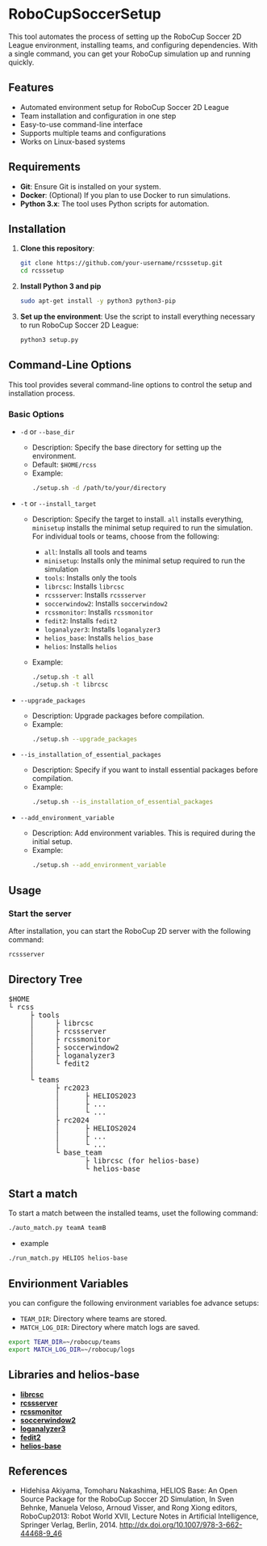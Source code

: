 # RoboCupSoccerSetup

This tool automates the process of setting up the RoboCup Soccer 2D League environment, installing teams, and configuring dependencies. With a single command, you can get your RoboCup simulation up and running quickly.

## Features

- Automated environment setup for RoboCup Soccer 2D League
- Team installation and configuration in one step
- Easy-to-use command-line interface
- Supports multiple teams and configurations
- Works on Linux-based systems

## Requirements

- **Git**: Ensure Git is installed on your system.
- **Docker**: (Optional) If you plan to use Docker to run simulations.
- **Python 3.x**: The tool uses Python scripts for automation.

## Installation

1. **Clone this repository**:
    ```bash
    git clone https://github.com/your-username/rcsssetup.git
    cd rcsssetup
    ```
2. **Install Python 3 and pip**
    ```bash
    sudo apt-get install -y python3 python3-pip
    ```
3. **Set up the environment**:
    Use the script to install everything necessary to run RoboCup Soccer 2D League:
    ```bash
    python3 setup.py 
    ```
## Command-Line Options

This tool provides several command-line options to control the setup and installation process.

### Basic Options

- `-d` or `--base_dir`  
  - Description: Specify the base directory for setting up the environment.  
  - Default: `$HOME/rcss`  
  - Example:  
    ```bash
    ./setup.sh -d /path/to/your/directory
    ```

- `-t` or `--install_target`  
  - Description: Specify the target to install. `all` installs everything, `minisetup` installs the minimal setup required to run the simulation. For individual tools or teams, choose from the following:
    - `all`: Installs all tools and teams
    - `minisetup`: Installs only the minimal setup required to run the simulation
    - `tools`: Installs only the tools
    - `librcsc`: Installs `librcsc`
    - `rcssserver`: Installs `rcssserver`
    - `soccerwindow2`: Installs `soccerwindow2`
    - `rcssmonitor`: Installs `rcssmonitor`
    - `fedit2`: Installs `fedit2`
    - `loganalyzer3`: Installs `loganalyzer3`
    - `helios_base`: Installs `helios_base`
    - `helios`: Installs `helios`

  - Example:  
    ```bash
    ./setup.sh -t all
    ./setup.sh -t librcsc
    ```

- `--upgrade_packages`  
  - Description: Upgrade packages before compilation.  
  - Example:  
    ```bash
    ./setup.sh --upgrade_packages
    ```

- `--is_installation_of_essential_packages`  
  - Description: Specify if you want to install essential packages before compilation.  
  - Example:  
    ```bash
    ./setup.sh --is_installation_of_essential_packages
    ```

- `--add_environment_variable`  
  - Description: Add environment variables. This is required during the initial setup.  
  - Example:  
    ```bash
    ./setup.sh --add_environment_variable
    ```

## Usage

### Start the server

After installation, you can start the RoboCup 2D server with the following command:

```bash
rcssserver
```

## Directory Tree
<pre>
$HOME
└ rcss
     ├ tools
     │     ├ librcsc
     │     ├ rcssserver 
     │     ├ rcssmonitor
     │     ├ soccerwindow2
     │     ├ loganalyzer3
     │     └ fedit2
     │
     └ teams  
           ├ rc2023 
           │      ├ HELIOS2023
           │      ├ ...
           │      └ ...
           ├ rc2024
           │      ├ HELIOS2024
           │      ├ ...
           │      └ ...
           └ base_team
                  ├ librcsc (for helios-base)
                  └ helios-base
</pre>

## Start a match

To start a match between the installed teams, uset the following command:
```bash
./auto_match.py teamA teamB
```
- example
```bash
./run_match.py HELIOS helios-base
```

## Envirionment Variables

you can configure the following environment variables foe advance setups:
- `TEAM_DIR`: Directory where teams are stored.
- `MATCH_LOG_DIR`: Directory where match logs are saved.
```bash
export TEAM_DIR=~/robocup/teams
export MATCH_LOG_DIR=~/robocup/logs
```

## Libraries and helios-base

- **[librcsc](https://github.com/helios-base/librcsc)**
- **[rcssserver](https://github.com/rcsoccersim/rcssserver)**
- **[rcssmonitor](https://github.com/rcsoccersim/rcssmonitor)**
- **[soccerwindow2](https://github.com/helios-base/soccerwindow2)**
- **[loganalyzer3](https://github.com/opusymcomp/loganalyzer3)**
- **[fedit2](https://github.com/helios-base/fedit2)**
- **[helios-base](https://github.com/helios-base/helios-base)**


## References

- Hidehisa Akiyama, Tomoharu Nakashima, HELIOS Base: An Open Source Package for the RoboCup Soccer 2D Simulation, In Sven Behnke, Manuela Veloso, Arnoud Visser, and Rong Xiong editors, RoboCup2013: Robot World XVII, Lecture Notes in Artificial Intelligence, Springer Verlag, Berlin, 2014. http://dx.doi.org/10.1007/978-3-662-44468-9_46


